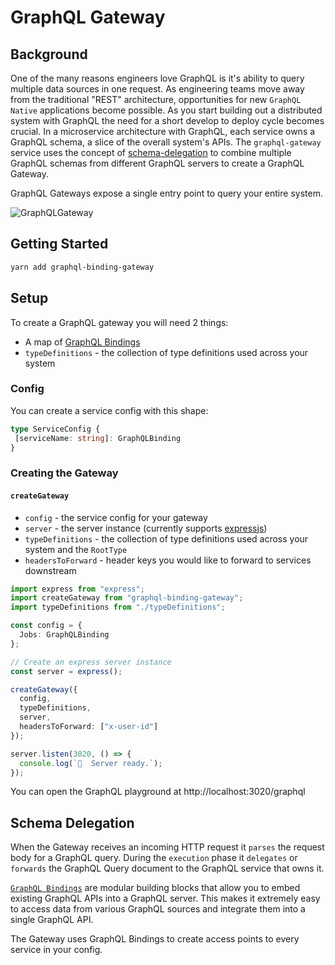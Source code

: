 # GraphQL Gateway

## Background

One of the many reasons engineers love GraphQL is it's ability to query multiple data sources in one request. As engineering teams
move away from the traditional "REST" architecture, opportunities for new `GraphQL Native` applications become possible. As you start
building out a distributed system with GraphQL the need for a short develop to deploy cycle becomes crucial. In a microservice architecture
with GraphQL, each service owns a GraphQL schema, a slice of the overall system's APIs. The `graphql-gateway` service uses the concept of [schema-delegation](https://www.prisma.io/blog/graphql-schema-stitching-explained-schema-delegation-4c6caf468405/) to combine multiple GraphQL schemas from different GraphQL servers to create a GraphQL Gateway.

GraphQL Gateways expose a single entry point to query your entire system.


![GraphQLGateway](https://cdn-images-1.medium.com/max/1600/1*bIs4BAGs1hqpWuT_TAgO6A.png)


## Getting Started

```bash
yarn add graphql-binding-gateway
```

## Setup

To create a GraphQL gateway you will need 2 things:

- A map of [GraphQL Bindings](https://medium.com/open-graphql/graphql-bindings-for-service-to-service-communication-d1e89df66ecd)
- `typeDefinitions` - the collection of type definitions used across your system

### Config

You can create a service config with this shape:

```ts
type ServiceConfig {
 [serviceName: string]: GraphQLBinding
}
```

### Creating the Gateway

#### `createGateway`

- `config` - the service config for your gateway
- `server` - the server instance (currently supports [expressjs](https://expressjs.com/))
- `typeDefinitions` - the collection of type definitions used across your system and the `RootType`
- `headersToForward` - header keys you would like to forward to services downstream

```ts
import express from "express";
import createGateway from "graphql-binding-gateway";
import typeDefinitions from "./typeDefinitions";

const config = {
  Jobs: GraphQLBinding
};

// Create an express server instance
const server = express();

createGateway({
  config,
  typeDefinitions,
  server,
  headersToForward: ["x-user-id"]
});

server.listen(3020, () => {
  console.log(`🚀  Server ready.`);
});
```

You can open the GraphQL playground at http://localhost:3020/graphql

## Schema Delegation

When the Gateway receives an incoming HTTP request it `parses` the request body for a GraphQL query. During the `execution` phase it `delegates` or `forwards` the GraphQL Query document to the GraphQL service that owns it. 

[`GraphQL Bindings`](https://github.com/graphql-binding/graphql-binding) are modular building blocks that allow you to embed existing GraphQL APIs into a GraphQL server. This makes it extremely easy to access data from various GraphQL sources and integrate them into a single GraphQL API. 

The Gateway uses GraphQL Bindings to create access points to every service in your config.